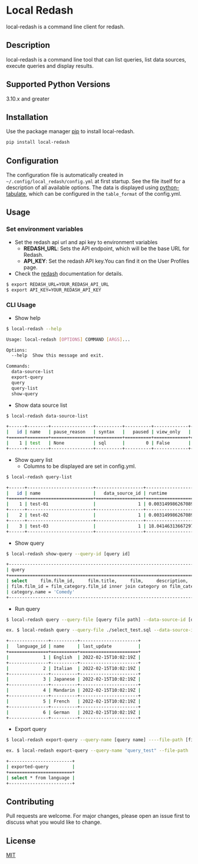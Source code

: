 # Local Redash

local-redash is a command line client for redash.

## Description

local-redash is a command line tool that can list queries, list data sources, execute queries and display results.

## Supported Python Versions

3.10.x and greater

## Installation

Use the package manager [pip](https://pip.pypa.io/en/stable/) to install local-redash.

```bash
pip install local-redash
```

## Configuration

The configuration file is automatically created in `~/.config/local_redash/config.yml` at first startup. See the file itself for a description of all available options.
The data is displayed using [python-tabulate](https://github.com/astanin/python-tabulate), which can be configured in the `table_format` of the config.yml.

## Usage

### Set environment variables

- Set the redash api url and api key to environment variables
  - **REDASH_URL**: Sets the API endpoint, which will be the base URL for Redash.
  - **API_KEY**: Set the redash API key.You can find it on the User Profiles page.
- Check the [redash](https://redash.io/help/user-guide/integrations-and-api/api) documentation for details.

```bash
$ export REDASH_URL=YOUR_REDASH_API_URL
$ export API_KEY=YOUR_REDASH_API_KEY
```

### CLI Usage

- Show help
```bash
$ local-redash --help

Usage: local-redash [OPTIONS] COMMAND [ARGS]...

Options:
  --help  Show this message and exit.

Commands:
  data-source-list
  export-query
  query
  query-list
  show-query
```

- Show data source list

```bash
$ local-redash data-source-list

+------+--------+----------------+----------+----------+-------------+--------+
|   id | name   | pause_reason   | syntax   |   paused | view_only   | type   |
+======+========+================+==========+==========+=============+========+
|    1 | test   | None           | sql      |        0 | False       | pg     |
+------+--------+----------------+----------+----------+-------------+--------+
```

- Show query list
  - Columns to be displayed are set in config.yml.

```bash
$ local-redash query-list

+------+-------------------------+------------------+-----------------------+--------------------------+--------------------------+
|   id | name                    |   data_source_id | runtime               | retrieved_at             | created_at               |
+======+=========================+==================+=======================+==========================+==========================+
|    1 | test-01                 |                1 | 0.0031499862670898438 | 2023-01-01T00:00:00.000Z | 2023-01-01T00:00:00.000Z |
+------+-------------------------+------------------+-----------------------+--------------------------+--------------------------+
|    2 | test-02                 |                1 | 0.0031499862670898438 | 2023-01-01T00:00:00.000Z | 2023-01-01T00:00:00.000Z |
+------+-------------------------+------------------+-----------------------+--------------------------+--------------------------+
|    3 | test-03                 |                1 | 18.041463136672974    | 2023-01-01T00:00:00.000Z | 2023-01-01T00:00:00.000Z |
+------+-------------------------+------------------+-----------------------+--------------------------+--------------------------+
```

- Show query

```bash
$ local-redash show-query --query-id [query id]

+----------------------------------------------------------------------------------------------------------------------+
| query                                                                                                                |
+======================================================================================================================+
| select     film.film_id,     film.title,     film,     description,     rating from film inner join film_category on |
| film.film_id = film_category.film_id inner join category on film_category.category_id = category.category_id where   |
| category.name = 'Comedy'                                                                                             |
+----------------------------------------------------------------------------------------------------------------------+
```

- Run query

```bash
$ local-redash query --query-file [query file path] --data-source-id [data source]

ex. $ local-redash query --query-file ./select_test.sql --data-source-id 1

+---------------+----------+----------------------+
|   language_id | name     | last_update          |
+===============+==========+======================+
|             1 | English  | 2022-02-15T10:02:19Z |
+---------------+----------+----------------------+
|             2 | Italian  | 2022-02-15T10:02:19Z |
+---------------+----------+----------------------+
|             3 | Japanese | 2022-02-15T10:02:19Z |
+---------------+----------+----------------------+
|             4 | Mandarin | 2022-02-15T10:02:19Z |
+---------------+----------+----------------------+
|             5 | French   | 2022-02-15T10:02:19Z |
+---------------+----------+----------------------+
|             6 | German   | 2022-02-15T10:02:19Z |
+---------------+----------+----------------------+
```

- Export query

```bash
$ local-redash export-query --query-name [query name] ----file-path [file path]

ex. $ local-redash export-query --query-name "query_test" --file-path ./

+------------------------+
| exported-query         |
+========================+
| select * from language |
+------------------------+
```

## Contributing

Pull requests are welcome. For major changes, please open an issue first
to discuss what you would like to change.

## License

[MIT](https://choosealicense.com/licenses/mit/)


